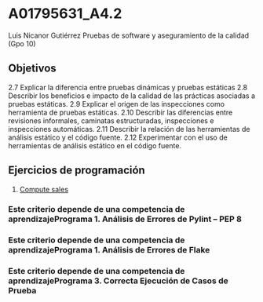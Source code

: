 # A01795631_A4.2

Luis Nicanor Gutiérrez
Pruebas de software y aseguramiento de la calidad (Gpo 10)

## Objetivos
2.7 Explicar la diferencia entre pruebas dinámicas y pruebas estáticas
2.8 Describir los beneficios e impacto de la calidad de las prácticas asociadas a pruebas estáticas.
2.9 Explicar el origen de las inspecciones como herramienta de pruebas estáticas.
2.10 Describir las diferencias entre revisiones informales, caminatas estructuradas, inspecciones e inspecciones automáticas.
2.11 Describir la relación de las herramientas de análisis estático y el código fuente.
2.12 Experimentar con el uso de herramientas de análisis estático en el código fuente.

## Ejercicios de programación
1. [Compute sales](https://github.com/luisnicg/A01795631_A5.2/tree/main/)

### Este criterio depende de una competencia de aprendizajePrograma 1. Análisis de Errores de Pylint – PEP 8
### Este criterio depende de una competencia de aprendizajePrograma 1. Análisis de Errores de Flake
### Este criterio depende de una competencia de aprendizajePrograma 3. Correcta Ejecución de Casos de Prueba